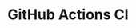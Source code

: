 # GitHub Actions CI







































































































































































































































































































































































































































































































































































































































































































































































































































































































































































































































































































































































































































































































































































































































































































































































































































































































































































































